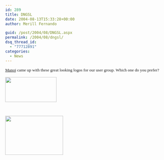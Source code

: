 ```yaml
---
id: 289
title: DNGSL
date: 2004-08-13T15:33:28+00:00
author: Merill Fernando

guid: /post/2004/08/DNGSL.aspx
permalink: /2004/08/dngsl/
dsq_thread_id:
  - "77712891"
categories:
  - News
---
```



<div class=Section1>

<p class=MsoNormal><span style='font-size:10.0pt;font-family:Verdana'><a
href="http://manzis.blogspot.com/">Manoj</a> came up with these great looking logos
for our user group. Which one do you prefer?</span></p>

<p class=MsoNormal><span style='font-size:10.0pt;font-family:Verdana'><img
border=0 width=164 height=80 src="http://www.merill.net/wp-content/uploads/contentbinary/image0031.jpg"></span></p>

<p class=MsoNormal><span style='font-size:10.0pt;font-family:Verdana'>&nbsp;</span></p>

<p class=MsoNormal><span style='font-size:10.0pt;font-family:Verdana'><img
border=0 width=185 height=125 src="http://www.merill.net/wp-content/uploads/contentbinary/image004.jpg"></span></p>

</div>

